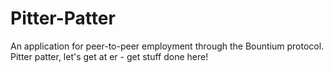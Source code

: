 # Pitter-Patter

An application for peer-to-peer employment through the Bountium protocol. Pitter patter, let's get at er - get stuff done here!